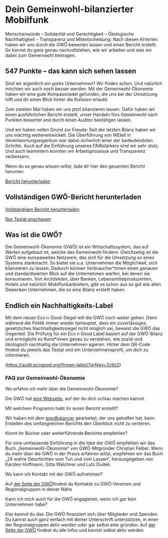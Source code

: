 Dein Gemeinwohl-bilanzierter Mobilfunk
==========

Menschenwürde – Solidarität und Gerechtigkeit – Ökologische Nachhaltigkeit – Transparenz und Mitentscheidung:
Nach diesen Kriterien haben wir uns durch die GWÖ bewerten lassen und einen Bericht erstellt. So kannst du ganz genau nachvollziehen, wie wir arbeiten und was wir dabei zum Gemeinwohl beitragen.

547 Punkte – das kann sich sehen lassen
----------

Sind wir eigentlich ein gutes Unternehmen? Wir finden schon. Und natürlich möchten wir auch noch besser werden.
Mit der Gemeinwohl-Ökonomie haben wir eine gute Kompassnadel gefunden, die uns bei der Umsetzung hilft und dir einen Blick hinter die Kulissen erlaubt.

Zum zweiten Mal haben wir uns jetzt bilanzieren lassen. Dafür haben wir einen ausführlichen Bericht erstellt, unser Handeln fürs Gemeinwohl nach Punkten bewertet und durch einen Auditor bestätigen lassen.

Und wir haben vollen Grund zur Freude: Seit der letzten Bilanz haben wir uns mächtig weiterentwickelt.
Die Überführung von WEtell in Verantwortungseigentum war dabei sicherlich einer der bedeutendsten Schritte. Auch auf die Einführung unseres FAIRstärkers sind wir sehr stolz. Und auch teamintern konnten wir Arbeitsprozesse und Transparenz verbessern.

Wenn du es genau wissen willst, lade dir hier den gesamten Bericht herunter:

[Bericht herunterladen](https://www.wetell.de/downloads/veroeffentlichungen/2023_WEtell_Gemeinwohl-Bilanz.pdf)

Vollständigen GWÖ-Bericht
herunterladen
----------

[Vollständigen Bericht herunterladen](https://www.wetell.de/downloads/veroeffentlichungen/2023_WEtell_Gemeinwohl-Bilanz.pdf)

[Nur Testat anschauen](https://www.wetell.de/downloads/veroeffentlichungen/2023_WEtell-Gemeinwohl-Testat.pdf)

Was ist die GWÖ?
----------

Die Gemeinwohl-Ökonomie (GWÖ) ist ein Wirtschaftssystem, das auf Werten aufgebaut ist, welche das Gemeinwohl fördern. Gleichzeitig ist die GWÖ eine europaweites Netzwerk, das sich für die Umsetzung so eines Systems starkmacht. So bietet sie u.a. Unternehmen die Möglichkeit, sich bilanzieren zu lassen.
Dadurch können Verbraucher\*innen einen genauen und standardisierten Blick auf die Unternehmen werfen, bei denen sie konsumieren.
Von Architekten, über Banken, Lebensmittelproduzenten, Hotels und natürlich Mobilfunkanbietern, gibt es schon aus so gut wie allen Gewerben Unternehmen, die so eine Bilanz erstellt haben.

Endlich ein Nachhaltigkeits-Label
----------

Mit dem neuen Eco n Good-Siegel will die GWÖ noch weiter gehen. Denn während die Politik immer wieder behauptet, dass ein zuverlässiges, gesetzliches Nachhaltigkeitssiegel nicht möglich sei, beweist die GWÖ das Gegenteil.
Die Prüfung für ein Eco n Good Label basiert auf der GWÖ-Bilanz und ermöglicht es Kund\*innen genau zu verstehen, wie sozial und ökologisch nachhaltig die Unternehmen agieren.
Hinter dem QR-Code findest du jeweils das Testat und ein Unternehmensprofil, um dich zu informieren.

(https://audit.ecogood.org/firmen-label/?qrfkey=2z9z2)

### FAQ zur Gemeinwohl-Ökonomie ###

Wo erfahre ich mehr über die Gemeinwohl-Ökonomie?

Die GWÖ hat [eine Webseite](https://germany.ecogood.org/), auf der du dich schlau machen kannst.

Mit welchem Programm habt ihr euren Bericht erstellt?

Wir haben mit dem [goodbalancer](https://www.goodbalancer.org/) gearbeitet, der uns geholfen hat, beim Erstellen des umfangreichen Berichts den Überblick nicht zu verlieren.

Könnt ihr Bücher oder weiterführende Berichte empfehlen?

Für eine umfassende Einführung in die Idee der GWÖ empfehlen wir das Buch „Gemeinwohl-Ökonomie“ von GWÖ-Mitgründer Christian Felber.
Wenn du mehr über die GWÖ in der Praxis erfahren willst, empfehlen wir das Buch „24 wahre Geschichten vom Tun und vom Lassen“, herausgegeben von Karsten Hoffmann, Gitta Walchner und Lutz Dudek.

Wo kann ich Kontakt mit der GWÖ aufnehmen?

Auf [der Seite der GWÖ](https://germany.ecogood.org/ueber-uns/regionalgruppen/)findest du Kontakte zu GWÖ-Vereinen und Regionalgruppen in deiner Nähe

Kann ich mich auch für die GWÖ engagieren, wenn ich gar kein Unternehmen habe?

Klar kannst du das. Die GWÖ finanziert sich über Mitglieder und Spenden. Du kannst auch ganz einfach mit deiner Unterschrift unterstützen, in einer der Regionalgruppen aktiv werden oder gar selbst eine gründen. Auf [der Seite der GWÖ](https://germany.ecogood.org/) findest du alle Infos und kannst selbst aktiv werden.
